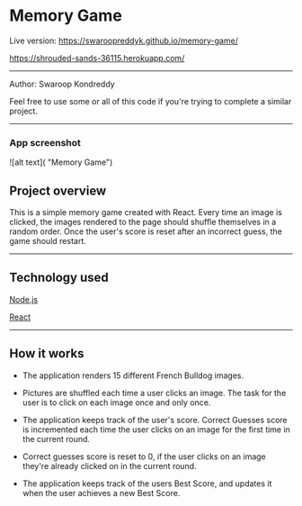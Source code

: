 <h1>Memory Game</h1>

Live version: https://swaroopreddyk.github.io/memory-game/

https://shrouded-sands-36115.herokuapp.com/

<hr></hr>

Author: Swaroop Kondreddy

Feel free to use some or all of this code if you're trying to complete a similar project.

<hr></hr>

<h3> App screenshot </h3>

![alt text]( "Memory Game")

<h2> Project overview</h2>
This is a simple memory game created with React. Every time an image is clicked, the images rendered to the page should shuffle themselves in a random order. Once the user's score is reset after an incorrect guess, the game should restart.

<hr></hr>

<h2>Technology used</h2>

[Node.js](https://nodejs.org/en/)

[React](https://reactjs.org/)

<hr></hr>

<h2>How it works</h2>

- The application renders 15 different French Bulldog images.

- Pictures are shuffled each time a user clicks an image. The task for the user is to click on each image once and only once.

- The application keeps track of the user's score. Correct Guesses score is incremented each time the user clicks on an image for the first time in the current round.

- Correct guesses score is reset to 0, if the user clicks on an image they're already clicked on in the current round.

- The application keeps track of the users Best Score, and updates it when the user achieves a new Best Score.

